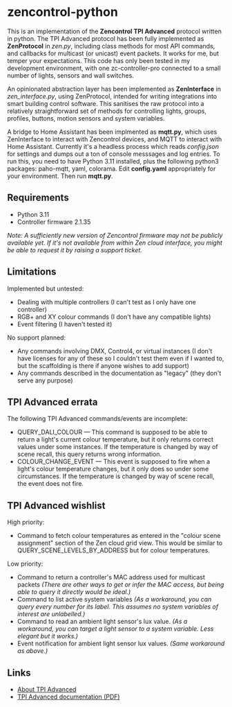 # zencontrol-python

This is an implementation of the **Zencontrol TPI Advanced** protocol written in python. The TPI Advanced protocol has been fully implemented as **ZenProtocol** in *zen.py*, including class methods for most API commands, and callbacks for multicast (or unicast) event packets. It works for me, but temper your expectations. This code has only been tested in my development environment, with one zc-controller-pro connected to a small number of lights, sensors and wall switches.

An opinionated abstraction layer has been implemented as **ZenInterface** in *zen_interface.py*, using ZenProtocol, intended for writing integrations into smart building control software. This sanitises the raw protocol into a relatively straightforward set of methods for controlling lights, groups, profiles, buttons, motion sensors and system variables.

A bridge to Home Assistant has been implmented as **mqtt.py**, which uses ZenInterface to interact with Zencontrol devices, and MQTT to interact with Home Assistant. Currently it's a headless process which reads *config.json* for settings and dumps out a ton of console messsages and log entries. To run this, you need to have Python 3.11 installed, plus the following python3 packages: paho-mqtt, yaml, colorama. Edit **config.yaml** appropriately for your environment. Then run **mqtt.py**.

## Requirements

* Python 3.11
* Controller firmware 2.1.35

_Note: A sufficiently new version of Zencontrol firmware may not be publicly available yet. If it's not available from within Zen cloud interface, you might be able to request it by raising a support ticket._

## Limitations

Implemented but untested:
  
* Dealing with multiple controllers (I can't test as I only have one controller)
* RGB+ and XY colour commands (I don't have any compatible lights)
* Event filtering (I haven't tested it)

No support planned:

* Any commands involving DMX, Control4, or virtual instances (I don't have licenses for any of these so I couldn't test them even if I wanted to, but the scaffolding is there if anyone wishes to add support)
* Any commands described in the documentation as "legacy" (they don't serve any purpose)

## TPI Advanced errata

The following TPI Advanced commands/events are incomplete:

* QUERY_DALI_COLOUR — This command is supposed to be able to return a light's current colour temperature, but it only returns correct values under some instances. If the temperature is changed by way of scene recall, this query returns wrong information.
* COLOUR_CHANGE_EVENT — This event is supposed to fire when a light's colour temperature changes, but it only does so under some circumstances. If the temperature is changed by way of scene recall, the event does not fire.

## TPI Advanced wishlist

High priority:

* Command to fetch colour temperatures as entered in the "colour scene assignment" section of the Zen cloud grid view. This would be similar to QUERY_SCENE_LEVELS_BY_ADDRESS but for colour temperatures.

Low priority:

* Command to return a controller's MAC address used for multicast packets _(There are other ways to get or infer the MAC access, but being able to query it directly would be ideal.)_
* Command to list active system variables _(As a workaround, you can query every number for its label. This assumes no system variables of interest are unlabelled.)_
* Command to read an ambient light sensor's lux value. _(As a workaround, you can target a light sensor to a system variable. Less elegant but it works.)_
* Event notification for ambient light sensor lux values. _(Same workaround as above.)_

## Links

* [About TPI Advanced](https://support.zencontrol.com/hc/en-us/articles/360000337175-What-is-the-Third-Party-Interface-TPI)
* [TPI Advanced documentation (PDF)](https://support.zencontrol.com/hc/en-us/article_attachments/10831057855503)
